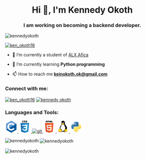 <h1 align="center">Hi 👋, I'm Kennedy Okoth</h1>
<h3 align="center">I am working on becoming a backend developer.</h3>

<p align="left"> <img src="https://komarev.com/ghpvc/?username=kennedyokoth&label=Profile%20views&color=0e75b6&style=flat" alt="kennedyokoth" /> </p>

<p align="left"> <a href="https://twitter.com/ken_okoth16" target="blank"><img src="https://img.shields.io/twitter/follow/ken_okoth16?logo=twitter&style=for-the-badge" alt="ken_okoth16" /></a> </p>

- 🔭 I’m currently a student of [ALX Afica](https://www.alxafrica.com/)

- 🌱 I’m currently learning **Python programming**

- 📫 How to reach me **keinokoth.ok@gmail.com**

<h3 align="left">Connect with me:</h3>
<p align="left">
<a href="https://twitter.com/ken_okoth16" target="blank"><img align="center" src="https://raw.githubusercontent.com/rahuldkjain/github-profile-readme-generator/master/src/images/icons/Social/twitter.svg" alt="ken_okoth16" height="30" width="40" /></a>
<a href="https://linkedin.com/in/kennedy okoth" target="blank"><img align="center" src="https://raw.githubusercontent.com/rahuldkjain/github-profile-readme-generator/master/src/images/icons/Social/linked-in-alt.svg" alt="kennedy okoth" height="30" width="40" /></a>
</p>

<h3 align="left">Languages and Tools:</h3>
<p align="left"> <a href="https://www.cprogramming.com/" target="_blank" rel="noreferrer"> <img src="https://raw.githubusercontent.com/devicons/devicon/master/icons/c/c-original.svg" alt="c" width="40" height="40"/> </a> <a href="https://www.w3schools.com/css/" target="_blank" rel="noreferrer"> <img src="https://raw.githubusercontent.com/devicons/devicon/master/icons/css3/css3-original-wordmark.svg" alt="css3" width="40" height="40"/> </a> <a href="https://git-scm.com/" target="_blank" rel="noreferrer"> <img src="https://www.vectorlogo.zone/logos/git-scm/git-scm-icon.svg" alt="git" width="40" height="40"/> </a> <a href="https://www.w3.org/html/" target="_blank" rel="noreferrer"> <img src="https://raw.githubusercontent.com/devicons/devicon/master/icons/html5/html5-original-wordmark.svg" alt="html5" width="40" height="40"/> </a> <a href="https://www.linux.org/" target="_blank" rel="noreferrer"> <img src="https://raw.githubusercontent.com/devicons/devicon/master/icons/linux/linux-original.svg" alt="linux" width="40" height="40"/> </a> <a href="https://www.python.org" target="_blank" rel="noreferrer"> <img src="https://raw.githubusercontent.com/devicons/devicon/master/icons/python/python-original.svg" alt="python" width="40" height="40"/> </a> </p>

<p><img align="left" src="https://github-readme-stats.vercel.app/api/top-langs?username=kennedyokoth&show_icons=true&locale=en&layout=compact" alt="kennedyokoth" /></p>

<p>&nbsp;<img align="center" src="https://github-readme-stats.vercel.app/api?username=kennedyokoth&show_icons=true&locale=en" alt="kennedyokoth" /></p>

<p><img align="center" src="https://github-readme-streak-stats.herokuapp.com/?user=kennedyokoth&" alt="kennedyokoth" /></p>
